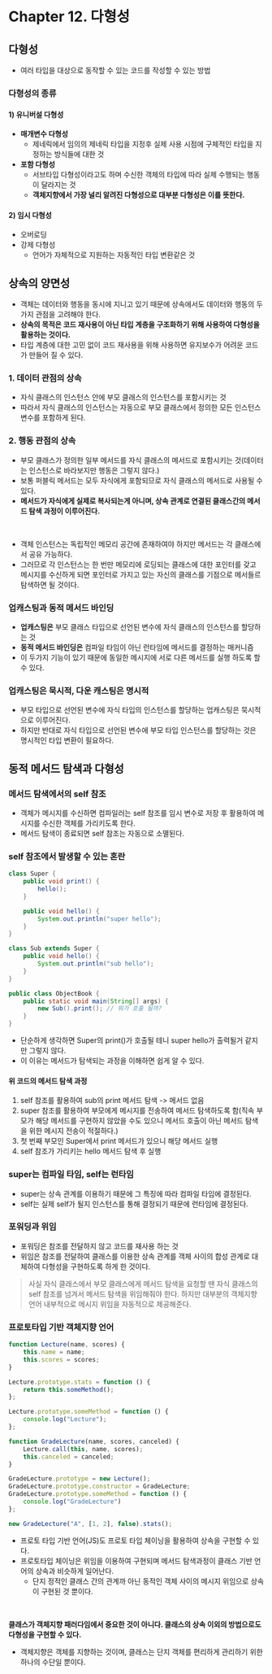 # Chapter 12. 다형성
  
## 다형성
- 여러 타입을 대상으로 동작할 수 있는 코드를 작성할 수 있는 방법

### 다형성의 종류
#### 1) 유니버설 다형성
- **매개변수 다형성**
    - 제네릭에서 임의의 제네릭 타입을 지정후 실제 사용 시점에 구체적인 타입을 지정하는 방식들에 대한 것
- **포함 다형성**
    - 서브타입 다형성이라고도 하며 수신한 객체의 타입에 따라 실제 수행되는 행동이 달라지는 것
    - **객체지향에서 가장 널리 알려진 다형성으로 대부분 다형성은 이를 뜻한다.**
    
#### 2) 임시 다형성
- 오버로딩
- 강제 다형성
    - 언어가 자체적으로 지원하는 자동적인 타입 변환같은 것
     
## 상속의 양면성
- 객체는 데이터와 행동을 동시에 지니고 있기 때문에 상속에서도 데이터와 행동의 두 가지 관점을 고려해야 한다.
- **상속의 목적은 코드 재사용이 아닌 타입 계층을 구조화하기 위해 사용하여 다형성을 활용하는 것이다.**
- 타입 계층에 대한 고민 없이 코드 재사용을 위해 사용하면 유지보수가 어려운 코드가 만들어 질 수 있다.

### 1. 데이터 관점의 상속
- 자식 클래스의 인스턴스 안에 부모 클래스의 인스턴스를 포함시키는 것
- 따라서 자식 클래스의 인스턴스는 자동으로 부모 클래스에서 정의한 모든 인스턴스 변수를 포함하게 된다.

### 2. 행동 관점의 상속
- 부모 클래스가 정의한 일부 메서드를 자식 클래스의 메서드로 포함시키는 것(데이터는 인스턴스로 바라보지만 행동은 그렇지 않다.)
- 보통 퍼블릭 메서드는 모두 자식에게 포함되므로 자식 클래스의 메서드로 사용될 수 있다.
- **메서드가 자식에게 실제로 복사되는게 아니며, 상속 관계로 연결된 클래스간의 메서드 탐색 과정이 이루어진다.**

<br>

- 객체 인스턴스는 독립적인 메모리 공간에 존재하여야 하지만 메서드는 각 클래스에서 공유 가능하다. 
- 그러므로 각 인스턴스는 한 번만 메모리에 로딩되는 클래스에 대한 포인터를 갖고 메시지를 수신하게 되면 포인터로 가지고 있는 자신의 클래스를 기점으로 메서들르 탐색하면 될 것이다.


### 업캐스팅과 동적 메서드 바인딩
- **업캐스팅은** 부모 클래스 타입으로 선언된 변수에 자식 클래스의 인스턴스를 할당하는 것 
- **동적 메서드 바인딩은** 컴파일 타임이 아닌 런타임에 메서드를 결정하는 매커니즘
- 이 두가지 기능이 있기 때문에 동일한 메시지에 서로 다른 메서드를 실행 하도록 할 수 있다.

### 업캐스팅은 묵시적, 다운 캐스팅은 명시적
- 부모 타입으로 선언된 변수에 자식 타입의 인스턴스를 할당하는 업캐스팅은 묵시적으로 이루어진다.
- 하지만 반대로 자식 타입으로 선언된 변수에 부모 타입 인스턴스를 할당하는 것은 명시적인 타입 변환이 필요하다.

## 동적 메서드 탐색과 다형성
### 메서드 탐색에서의 self 참조
- 객체가 메시지를 수신하면 컴파일러는 self 참조를 임시 변수로 저장 후 활용하여 메시지를 수신한 객체를 가리키도록 한다.
- 메서드 탐색이 종료되면 self 참조는 자동으로 소멸된다.

### self 참조에서 발생할 수 있는 혼란
```java
class Super {
    public void print() {
        hello();
    }

    public void hello() {
        System.out.println("super hello");
    }
}

class Sub extends Super {
    public void hello() {
        System.out.println("sub hello");
    }
}

public class ObjectBook {
    public static void main(String[] args) {
        new Sub().print(); // 뭐가 호출 될까?
    }
}
```
- 단순하게 생각하면 Super의 print()가 호출될 테니 super hello가 출력될거 같지만 그렇지 않다.
- 이 이유는 메서드가 탐색되는 과정을 이해하면 쉽게 알 수 있다.

#### 위 코드의 메서드 탐색 과정
1. self 참조를 활용하여 sub의 print 메서드 탐색 -> 메서드 없음
2. super 참조를 활용하여 부모에게 메시지를 전송하여 메서드 탐색하도록 함(직속 부모가 해당 메서드를 구현하지 않았을 수도 있으니 메서드 호출이 아닌 메서드 탐색을 위한 메시지 전송이 적절하다.)
3. 첫 번째 부모인 Super에서 print 메서드가 있으니 해당 메서드 실행
3. self 참조가 가리키는 hello 메서드 탐색 후 실행


### super는 컴파일 타임, self는 런타임
- super는 상속 관계를 이용하기 때문에 그 특징에 따라 컴파일 타임에 결정된다.
- self는 실제 self가 될지 인스턴스를 통해 결정되기 때문에 런타임에 결정된다.

### 포워딩과 위임
- 포워딩은 참조를 전달하지 않고 코드를 재사용 하는 것
- 위임은 참조를 전달하여 클래스를 이용한 상속 관계를 객체 사이의 합성 관계로 대체하여 다형성을 구현하도록 하게 한 것이다.

> 사실 자식 클래스에서 부모 클래스에게 메서드 탐색을 요청할 땐 자식 클래스의 self 참조를 넘겨서 메서드 탐색을 위임해줘야 한다.
> 하지만 대부분의 객체지향 언어 내부적으로 메시지 위임을 자동적으로 제공해준다.

### 프로토타입 기반 객체지향 언어
```js
function Lecture(name, scores) {
    this.name = name;
    this.scores = scores;
}

Lecture.prototype.stats = function () {
    return this.someMethod();
};

Lecture.prototype.someMethod = function () {
    console.log("Lecture");
};

function GradeLecture(name, scores, canceled) {
    Lecture.call(this, name, scores);
    this.canceled = canceled;
}

GradeLecture.prototype = new Lecture();
GradeLecture.prototype.constructor = GradeLecture;
GradeLecture.prototype.someMethod = function () {
    console.log("GradeLecture")
};

new GradeLecture("A", [1, 2], false).stats();
```
- 프로토 타입 기반 언어(JS)도 프로토 타입 체이닝을 활용하여 상속을 구현할 수 있다.
- 프로토타입 체이닝은 위임을 이용하여 구현되며 메서드 탐색과정이 클래스 기반 언어의 상속과 비슷하게 일어난다.
    - 단지 정적인 클래스 간의 관계까 아닌 동적인 객체 사이의 메시지 위임으로 상속이 구현된 것 뿐이다.
    
<br>

**클래스가 객체지향 패러다임에서 중요한 것이 아니다. 클래스의 상속 이외의 방법으로도 다형성을 구현할 수 있다.**
- 객체지향은 객체를 지향하는 것이며, 클래스는 단지 객체를 편리하게 관리하기 위한 하나의 수단일 뿐이다. 
